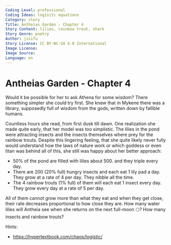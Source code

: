 ```yaml
---
Coding Level: professional
Coding Ideas: logisitc equations
Category: story
Title: Antheias Garden - Chapter 4
Story Content: lilies, rainbow trout, shark
Story Genre: poetry
Author: jisifu
Story License: CC BY-NC-SA 4.0 International
Image License:
Image Source:
Language: en
---
```


# Antheias Garden - Chapter 4

Would it be possible for her to ask Athena for some wisdom? There something
simpler she could try first. She knew that in Mykene there was a library,
supposedly full of wisdom from the gods, written down by fallible humans.

Countless hours she read, from first dusk till dawn. One realization she made
quite early, that her model was too simplistic. The lilies in the pond were
attracting insects and the insects themselves where prey for the rainbow trouts.
Despite this lingering feeling, that she quite likely never fully would
understand how the laws of nature work or which goddess or even titan was behind
all of this, she still was happy about her better approach:

- 50% of the pond are filled with lilies about 500. and they triple every day.
- There are 200 (20% full) hungry insects and each eat 1 lily pad a day. They
  grow at a rate of 4 per day. They nibble all the time.
- The 4 rainbow trouts (1% full) of them will each eat 1 insect every day. They
  grow every day at a rate of 5 per day.

All of them cannot grow more than what they eat and when they get close, their
rate decreases proportional to how close they are. How many water lilies will
Antheia see when she returns on the next full-moon 🌕? How many insects and
rainbow trouts?

Hints:

- https://hypertextbook.com/chaos/logistic/

<div data-solution="?"></div>
